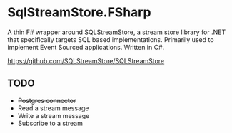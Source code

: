 # SqlStreamStore.FSharp

A thin F# wrapper around SQLStreamStore, a stream store library for .NET that specifically targets SQL based implementations. Primarily used to implement Event Sourced applications. Written in C#.

https://github.com/SQLStreamStore/SQLStreamStore

## TODO

- ~~Postgres connector~~
- Read a stream message
- Write a stream message
- Subscribe to a stream
